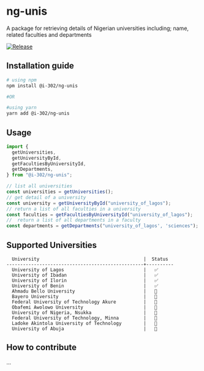 # ng-unis

A package for retrieving details of Nigerian universities including; name, related faculties and departments

[![Release](https://github.com/ize-302/ng-unis/actions/workflows/release.yml/badge.svg?branch=main)](https://github.com/ize-302/ng-unis/actions/workflows/release.yml)

## Installation guide

```sh
# using npm
npm install @i-302/ng-unis

#OR

#using yarn
yarn add @i-302/ng-unis
```

## Usage

```js
import {
  getUniversities,
  getUniversityById,
  getFacultiesByUniversityId,
  getDepartments,
} from "@i-302/ng-unis";

// list all universities
const universities = getUniversities();
// get detail of a university
const university = getUniversityById("university_of_lagos");
// return a list of all faculties in a university
const faculties = getFacultiesByUniversityId("university_of_lagos");
//  return a list of all departments in a faculty
const departments = getDepartments("university_of_lagos', 'sciences");
```

## Supported Universities

```
  University                                      |  Status
--------------------------------------------------+----------
  University of Lagos                             |   ✅
  University of Ibadan                            |   ✅
  University of Ilorin                            |   ✅
  University of Benin                             |   ✅
  Ahmadu Bello University                         |   🚧
  Bayero University                               |   🚧
  Federal University of Technology Akure          |   🚧
  Obafemi Awolowo University                      |   🚧
  University of Nigeria, Nsukka                   |   🚧
  Federal University of Technology, Minna         |   🚧
  Ladoke Akintola University of Technology        |   🚧
  University of Abuja                             |   🚧
```

## How to contribute

...
